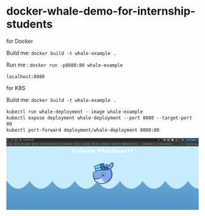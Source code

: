 # docker-whale-demo-for-internship-students

for Docker

Build me: `docker build -t whale-example .`

Run me : `docker run -p8080:80 whale-example`

```
localhost:8080
```

for K8S

Build me: `docker build -t whale-example .`

```
kubectl run whale-deployment --image whale-example 
kubectl expose deployment whale-deployment --port 8080 --target-port 80 
kubectl port-forward deployment/whale-deployment 8080:80
```

![Image](demodockerwhale.png)

